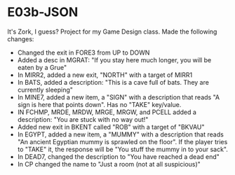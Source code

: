 # E03b-JSON
It's Zork, I guess? Project for my Game Design class.
Made the following changes:

 - Changed the exit in FORE3 from UP to DOWN
 - Added a desc in MGRAT: "If you stay here much longer, you will be eaten by a Grue"
 - In MIRR2, added a new exit, "NORTH" with a target of MIRR1
 - In BATS, added a description: "This is a cave full of bats. They are currently sleeping"
 - In MINE7, added a new item, a "SIGN" with a description that reads "A sign is here that points down". Has no "TAKE" key/value.
 - IN FCHMP, MRDE, MRDW, MRGE, MRGW, and PCELL added a description: "You are stuck with no way out!"
 - Added new exit in BKENT called "ROB" with a target of "BKVAU"
 - In EGYPT, added a new item, a "MUMMY" with a description that reads "An ancient Egyptian mummy is sprawled on the floor". If the player tries to "TAKE" it, the response will be "You stuff the mummy in to your sack".
 - In DEAD7, changed the description to "You have reached a dead end"
 - In CP changed the name to "Just a room (not at all suspicious)"